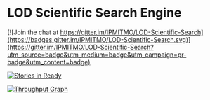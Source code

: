 # LOD Scientific Search Engine

[![Join the chat at https://gitter.im/IPMITMO/LOD-Scientific-Search](https://badges.gitter.im/IPMITMO/LOD-Scientific-Search.svg)](https://gitter.im/IPMITMO/LOD-Scientific-Search?utm_source=badge&utm_medium=badge&utm_campaign=pr-badge&utm_content=badge)

[![Stories in Ready](https://badge.waffle.io/IPMITMO/LOD-Scientific-Search.png?label=ready&title=Ready)](http://waffle.io/IPMITMO/LOD-Scientific-Search)

[![Throughput Graph](https://graphs.waffle.io/IPMITMO/LOD-Scientific-Search/throughput.svg)](https://waffle.io/IPMITMO/LOD-Scientific-Search/metrics/throughput)
